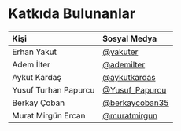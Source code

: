 # Katkıda Bulunanlar

| Kişi | Sosyal Medya |
| :--- | :--- |
| Erhan Yakut | [@yakuter](https://twitter.com/yakuter) |
| Adem İlter | [@ademilter](https://twitter.com/ademilter) |
| Aykut Kardaş | [@aykutkardas](https://twitter.com/aykutkardas) |
| Yusuf Turhan Papurcu | [@Yusuf\_Papurcu](https://twitter.com/Yusuf_Papurcu) |
| Berkay Çoban | [@berkaycoban35](https://twitter.com/berkaycoban35) |
| Murat Mirgün Ercan | [@muratmirgun](https://twitter.com/muratmirgun) |

